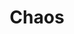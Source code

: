 ---
title: "Chaos"

domain:
  grantedPower: |
    You cast chaos spells at +1 caster level.
  spells: |
     1. Protection from Law
     1. Shatter
     1. Magic Circle Against Law
     1. Chaos Hammer
     1. Dispel Law
     1. Animate Objects
     1. Word of Chaos
     1. Cloak of Chaos
     1. Summon Monster IX<sup>1</sup>
  notes: |
    <sup>1</sup>Cast as a chaos spell only.
---